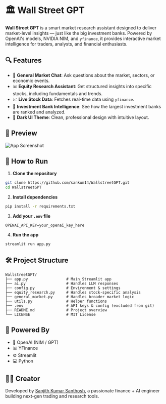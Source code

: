 # 🏛️ Wall Street GPT

**Wall Street GPT** is a smart market research assistant designed to deliver market-level insights — just like the big investment banks. Powered by OpenAI's models, NVIDIA NIM, and `yfinance`, it provides interactive market intelligence for traders, analysts, and financial enthusiasts.

## 🔍 Features

- 🧠 **General Market Chat**: Ask questions about the market, sectors, or economic events.
- 📊 **Equity Research Assistant**: Get structured insights into specific stocks, including fundamentals and trends.
- 📈 **Live Stock Data**: Fetches real-time data using `yfinance`.
- 🏦 **Investment Bank Intelligence**: See how the largest investment banks are ranked and analyzed.
- 🌙 **Dark UI Theme**: Clean, professional design with intuitive layout.

## 📸 Preview

![App Screenshot](https://github.com/sankum14/WallstreetGPT/assets/preview.png) <!-- Add real image path or keep as placeholder -->

## 🚀 How to Run

1. **Clone the repository**

```bash
git clone https://github.com/sankum14/WallstreetGPT.git
cd WallstreetGPT
````

2. **Install dependencies**

```bash
pip install -r requirements.txt
```

3. **Add your `.env` file**

```env
OPENAI_API_KEY=your_openai_key_here
```

4. **Run the app**

```bash
streamlit run app.py
```

## 🛠️ Project Structure

```
WallstreetGPT/
├── app.py                 # Main Streamlit app
├── ai.py                  # Handles LLM responses
├── config.py              # Environment & settings
├── equity_research.py     # Handles stock-specific analysis
├── general_market.py      # Handles broader market logic
├── utils.py               # Helper functions
├── .env                   # API keys & config (excluded from git)
├── README.md              # Project overview
└── LICENSE                # MIT License
```

## 🧠 Powered By

* 🧠 OpenAI (NIM / GPT)
* 📊 YFinance
* ⚙️ Streamlit
* 💻 Python

## 👨‍💼 Creator

Developed by [Sanjith Kumar Santhosh](https://www.linkedin.com/in/sanjith-kumar-santhosh-b5aab31b8), a passionate finance + AI engineer building next-gen trading and research tools.


